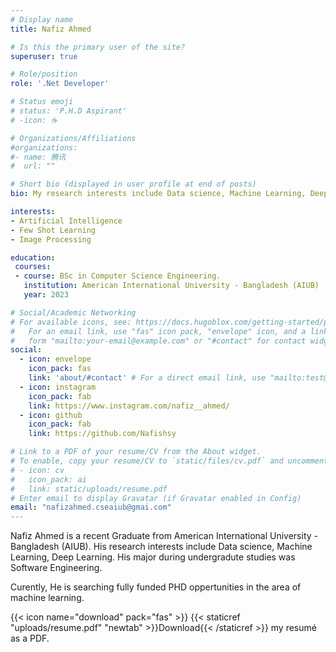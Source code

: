 ```yaml
---
# Display name
title: Nafiz Ahmed

# Is this the primary user of the site?
superuser: true

# Role/position
role: '.Net Developer'

# Status emoji
# status: 'P.H.D Aspirant'
# -icon: ☕️

# Organizations/Affiliations
#organizations:
#- name: 腾讯
#  url: ""

# Short bio (displayed in user profile at end of posts)
bio: My research interests include Data science, Machine Learning, Deep Learning

interests:
- Artificial Intelligence
- Few Shot Learning
- Image Processing

education:
 courses:
 - course: BSc in Computer Science Engineering.
   institution: American International University - Bangladesh (AIUB)
   year: 2023

# Social/Academic Networking
# For available icons, see: https://docs.hugoblox.com/getting-started/page-builder/#icons
#   For an email link, use "fas" icon pack, "envelope" icon, and a link in the
#   form "mailto:your-email@example.com" or "#contact" for contact widget.
social:
  - icon: envelope
    icon_pack: fas
    link: 'about/#contact' # For a direct email link, use "mailto:test@example.org".
  - icon: instagram
    icon_pack: fab
    link: https://www.instagram.com/nafiz__ahmed/
  - icon: github
    icon_pack: fab
    link: https://github.com/Nafishsy

# Link to a PDF of your resume/CV from the About widget.
# To enable, copy your resume/CV to `static/files/cv.pdf` and uncomment the lines below.
# - icon: cv
#   icon_pack: ai
#   link: static/uploads/resume.pdf
# Enter email to display Gravatar (if Gravatar enabled in Config)
email: "nafizahmed.cseaiub@gmai.com"
---
```


Nafiz Ahmed is a recent Graduate from American International University - Bangladesh (AIUB). His research interests include Data science, Machine Learning, Deep Learning. His major during undergradute studies was Software Engineering.

Curently, He is searching fully funded PHD oppertunities in the area of machine learning.

{{< icon name="download" pack="fas" >}} {{< staticref "uploads/resume.pdf" "newtab" >}}Download{{< /staticref >}} my resumé as a PDF.

